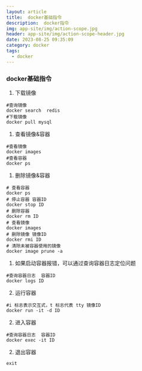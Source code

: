 ```yaml
---
layout: article
title:  docker基础指令
description:  docker指令
img: app-site/img/action-scope.jpg
header: app-site/img/action-scope-header.jpg
date: 2023-08-25 09:35:09
category: docker
tags:
  - docker
---
```

 
### docker基础指令

1. 下载镜像
```shell
#查询镜像
docker search  redis
#下载镜像
docker pull mysql
```
1. 查看镜像&容器
```shell
#查看镜像
docker images
#查看容器
docker ps
```

1. 删除镜像&容器
```shell
# 查看容器
docker ps
# 停止容器 容器ID
docker stop ID
# 删除容器
docker rm ID
# 查看镜像
docker images
# 删除镜像 镜像ID
docker rmi ID
# 清除未被容器使用的镜像
docker image prune -a
```

1. 如果启动容器报错，可以通过查询容器日志定位问题
```shell
#查询容器日志  容器ID
docker logs ID
```
2. 运行容器
```shell
#i 标志表示交互式，t 标志代表 tty 镜像ID
docker run -it -d ID
```
2. 进入容器
```shell
#查询容器日志  容器ID
docker exec -it ID 
```
2. 退出容器
```shell
exit
```
